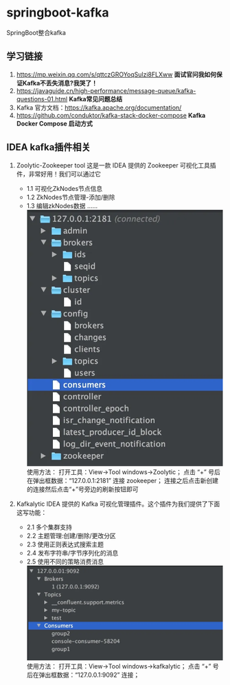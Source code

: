 # springboot-kafka
SpringBoot整合kafka


## 学习链接
1. https://mp.weixin.qq.com/s/qttczGROYoqSulzi8FLXww **面试官问我如何保证Kafka不丢失消息?我哭了！**
2. https://javaguide.cn/high-performance/message-queue/kafka-questions-01.html **Kafka常见问题总结**
3. Kafka 官方文档：https://kafka.apache.org/documentation/
4. https://github.com/conduktor/kafka-stack-docker-compose **Kafka Docker Compose 启动方式**


## IDEA kafka插件相关
1. Zoolytic-Zookeeper tool
   这是一款 IDEA 提供的 Zookeeper 可视化工具插件，非常好用！我们可以通过它
   - 1.1 可视化ZkNodes节点信息
   - 1.2 ZkNodes节点管理-添加/删除
   - 1.3 编辑zkNodes数据
   ......
   ![img_1.png](img_1.png)
   使用方法：
   打开工具：View->Tool windows->Zoolytic；
   点击 “+” 号后在弹出框数据：“127.0.0.1:2181” 连接 zookeeper；
   连接之后点击新创建的连接然后点击“+”号旁边的刷新按钮即可

2. Kafkalytic
   IDEA 提供的 Kafka 可视化管理插件。这个插件为我们提供了下面这写功能：
   - 2.1 多个集群支持
   - 2.2 主题管理:创建/删除/更改分区
   - 2.3 使用正则表达式搜索主题
   - 2.4 发布字符串/字节序列化的消息
   - 2.5 使用不同的策略消费消息
   ![img_2.png](img_2.png)
   使用方法：
   打开工具：View->Tool windows->kafkalytic； 
   点击 “+” 号后在弹出框数据：“127.0.0.1:9092” 连接；

   